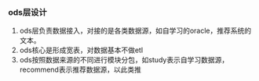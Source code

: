 ### ods层设计
1. ods层负责数据接入，对接的是各类数据源，如自学习的oracle，推荐系统的文本。
2. ods核心是形成宽表，对数据基本不做etl
3. ods按照数据来源的不同进行模块分包，如study表示自学习数据源，recommend表示推荐数据源，以此类推